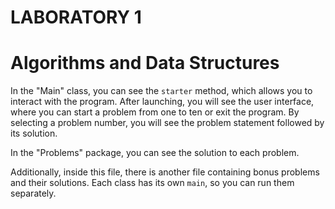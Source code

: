 # LABORATORY 1
# Algorithms and Data Structures

In the "Main" class, you can see the `starter` method, which allows you to interact with the program. After launching, you will see the user interface, where you can start a problem from one to ten or exit the program. By selecting a problem number, you will see the problem statement followed by its solution.

In the "Problems" package, you can see the solution to each problem.

Additionally, inside this file, there is another file containing bonus problems and their solutions. Each class has its own `main`, so you can run them separately.


